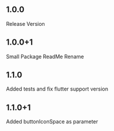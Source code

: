 ## 1.0.0
Release Version
## 1.0.0+1
Small Package ReadMe Rename
## 1.1.0
Added tests and fix flutter support version
## 1.1.0+1
Added buttonIconSpace as parameter
